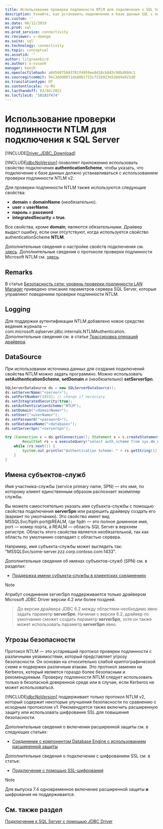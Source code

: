 ```yaml
---
title: Использование проверки подлинности NTLM для подключения к SQL Server
description: Узнайте, как установить подключение к базе данных SQL с помощью проверки подлинности NTLM посредством драйвера JDBC.
ms.custom: ''
ms.date: 08/12/2019
ms.prod: sql
ms.prod_service: connectivity
ms.reviewer: v-daenge
ms.suite: sql
ms.technology: connectivity
ms.topic: conceptual
ms.assetid: ''
author: lilgreenbird
ms.author: v-susanh
manager: kenvh
ms.openlocfilehash: a0d58875603781f4959ee8d10cb683c98bd884c1
ms.sourcegitcommit: 9413ddd8071da8861715c721b923e52669a921d8
ms.translationtype: HT
ms.contentlocale: ru-RU
ms.lasthandoff: 03/04/2021
ms.locfileid: "101837474"
---
```

# <a name="using-ntlm-authentication-to-connect-to-sql-server"></a>Использование проверки подлинности NTLM для подключения к SQL Server

[!INCLUDE[Driver_JDBC_Download](../../includes/driver_jdbc_download.md)]

[!INCLUDE[jdbcNoVersion](../../includes/jdbcnoversion_md.md)] позволяет приложению использовать свойство подключения **authenticationScheme**, чтобы указать, что подключение к базе данных должно устанавливаться с использованием проверки подлинности NTLM v2. 

Для проверки подлинности NTLM также используются следующие свойства:

- **domain = domainName** (необязательно).
- **user = userName**.
- **пароль = password**
- **integratedSecurity = true**.

Все свойства, кроме **domain**, являются обязательными. Драйвер выдаст ошибку, если они отсутствуют, когда используется свойство authenticationScheme **NTLM**. 

Дополнительные сведения о настройке свойств подключения см. [здесь](../../connect/jdbc/setting-the-connection-properties.md). Дополнительные сведения о протоколе проверки подлинности Microsoft NTLM см. [здесь](/windows/desktop/SecAuthN/microsoft-ntlm).

## <a name="remarks"></a>Remarks

В статье [Безопасность сети: уровень проверки подлинности LAN Manager](/windows/security/threat-protection/security-policy-settings/network-security-lan-manager-authentication-level) приведено описание параметров сервера SQL Server, которые управляют поведением проверки подлинности NTLM. 

## <a name="logging"></a>Logging

Для поддержки аутентификации NTLM добавлено новое средство ведения журнала — com.microsoft.sqlserver.jdbc.internals.NTLMAuthentication. Дополнительные сведения см. в статье [Трассировка операций драйвера](../../connect/jdbc/tracing-driver-operation.md).

## <a name="datasource"></a>DataSource

При использовании источника данных для создания подключений свойства NTLM можно задать программно. Можно использовать **setAuthenticationScheme**, **setDomain** и (необязательно) **setServerSpn**.

```java
SQLServerDataSource ds = new SQLServerDataSource();
ds.setServerName("<server>");
ds.setPortNumber(1433); // change if necessary
ds.setIntegratedSecurity(true);
ds.setAuthenticationScheme("NTLM");
ds.setDomain("<domainName>");
ds.setUser("<userName>");
ds.setPassword("<password>");
ds.setDatabaseName("<database>");
ds.setServerSpn("<serverSpn");

try (Connection c = ds.getConnection(); Statement s = c.createStatement();
        ResultSet rs = s.executeQuery("select auth_scheme from sys.dm_exec_connections where session_id=@@spid")) {
    while (rs.next()) {
        System.out.println("Authentication Scheme: " + rs.getString(1));
    }
}
```

## <a name="service-principal-names"></a>Имена субъектов-служб

Имя участника-службы (service primary name, SPN) — это имя, по которому клиент единственным образом распознает экземпляр службы.

Вы можете самостоятельно указать имя субъекта-службы с помощью свойства подключения **serverSpn** или разрешить драйверу создать его (вариант по умолчанию). Это свойство имеет вид MSSQLSvc/fqdn:port\@REALM, где fqdn — это полное доменное имя, port — номер порта, а REALM — область SQL Server в верхнем регистре. Область этого свойства является необязательной, так как область по умолчанию совпадает с областью сервера.

Например, имя субъекта-службы может выглядеть так: "MSSQLSvc/some-server.zzz.corp.contoso.com:1433".

Дополнительные сведения об именах субъектов-служб (SPN) см. в разделах:

- [Поддержка имени субъекта-службы в клиентских соединениях](../../relational-databases/native-client/features/service-principal-name-spn-support-in-client-connections.md)

> [!NOTE]  
> Атрибут соединения serverSpn поддерживается только драйвером Microsoft JDBC Driver версии 4.2 или более поздней.

> До версии драйвера JDBC 6.2 между областями необходимо явно задать параметр **serverSpn**. Начиная с версии 6.2, драйвер по умолчанию сможет создать параметр **serverSpn**, хотя он также может использовать параметр **serverSpn** явно.

## <a name="security-risks"></a>Угрозы безопасности

Протокол NTLM — это устаревший протокол проверки подлинности с различными уязвимостями, который представляет угрозу безопасности. Он основан на относительно слабой криптографической схеме и подвержен различным атакам. Это протокол заменен на Kerberos, который является гораздо более безопасным и рекомендуемым. Проверку подлинности NTLM следует использовать только в безопасной доверенной среде или в случае, если Kerberos не может использоваться.

[!INCLUDE[jdbcNoVersion](../../includes/jdbcnoversion_md.md)] поддерживает только протокол NTLM v2, который содержит некоторые улучшения безопасности по сравнению с исходным протоколом v1. Рекомендуется также включить расширенную защиту или использовать шифрование SSL для повышения безопасности. 

Дополнительные сведения о включении расширенной защиты см. в следующих статьях:

- [Соединение с компонентом Database Engine с использованием расширенной защиты](../../database-engine/configure-windows/connect-to-the-database-engine-using-extended-protection.md)

Дополнительные сведения о подключении с шифрованием SSL см. в статье:

- [Подключение с помощью SSL-шифрования](../../connect/jdbc/connecting-with-ssl-encryption.md)

> [!NOTE]
> Для выпуска 7.4 одновременное включение расширенной защиты **и** шифрования не поддерживается.

## <a name="see-also"></a>См. также раздел

[Подключение к SQL Server с помощью JDBC Driver](../../connect/jdbc/connecting-to-sql-server-with-the-jdbc-driver.md)
